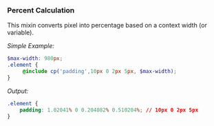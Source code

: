 ### Percent Calculation

This mixin converts pixel into percentage based on a context width (or variable).

_Simple Example:_

``` scss
$max-width: 980px;
.element {
     @include cp('padding',10px 0 2px 5px, $max-width);
}
```

_Output:_

``` css
.element {
    padding: 1.02041% 0 0.204082% 0.510204%; // 10px 0 2px 5px
}
```